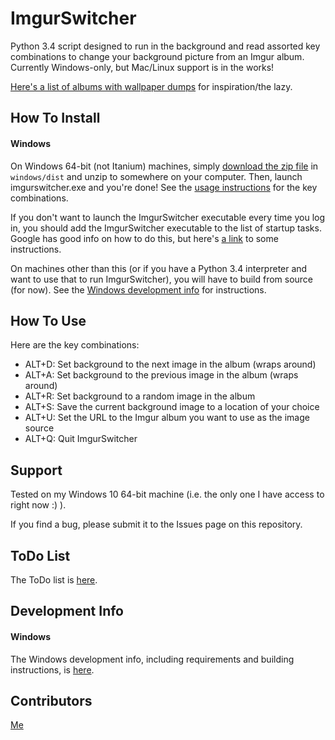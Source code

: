 # ImgurSwitcher

Python 3.4 script designed to run in the background and read assorted key combinations to change your background picture from an Imgur album.
Currently Windows-only, but Mac/Linux support is in the works!

[Here's a list of albums with wallpaper dumps](http://imgur.com/gallery/GV71l) for inspiration/the lazy.

## How To Install ##
#### Windows ####
On Windows 64-bit (not Itanium) machines, simply [download the zip file](./windows/dist) in `windows/dist` and unzip to somewhere on your computer. Then, launch imgurswitcher.exe and you're done! See the [usage instructions](#how-to-use) for the key combinations.

If you don't want to launch the ImgurSwitcher executable every time you log in, you should add the ImgurSwitcher executable to the list of startup tasks. Google has good info on how to do this, but here's [a link](http://superuser.com/a/797635) to some instructions.

On machines other than this (or if you have a Python 3.4 interpreter and want to use that to run ImgurSwitcher), you will have to build from source (for now). See the [Windows development info](./info/windows_dev.md) for instructions.

## How To Use ##
Here are the key combinations:

* ALT+D: Set background to the next image in the album (wraps around)
* ALT+A: Set background to the previous image in the album (wraps around)
* ALT+R: Set background to a random image in the album
* ALT+S: Save the current background image to a location of your choice
* ALT+U: Set the URL to the Imgur album you want to use as the image source
* ALT+Q: Quit ImgurSwitcher

## Support ##
Tested on my Windows 10 64-bit machine (i.e. the only one I have access to right now :) ). 

If you find a bug, please submit it to the Issues page on this repository.

## ToDo List ##
The ToDo list is [here](./TODO.md).

## Development Info ##
#### Windows ####
The Windows development info, including requirements and building instructions, is [here](./info/windows_dev.md).

## Contributors ##
[Me](https://github.com/pperrier27/)